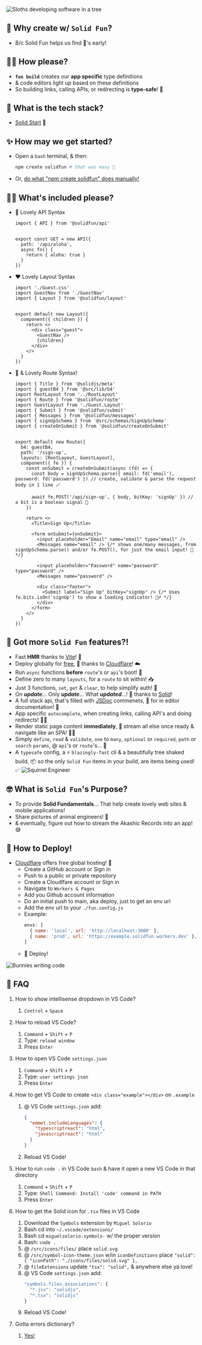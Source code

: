 ![Sloths developing software in a tree](https://i.imgur.com/LognTyf.jpeg)

## 🧐 Why create w/ `Solid Fun`?
- B/c Solid Fun helps us find 🐛's early!


## 🧙‍♂️ How please?
- **`fun build`** creates our **app specific** type definitions 
-  & code editors light up based on these definitions
-  So building links, calling APIs, or redirecting is **type-safe**! 🙌



## 🔮 What is the tech stack?
  - [Solid Start](https://docs.solidjs.com/solid-start) 🙏


## ✨ How may we get started?
- Open a `bash` terminal, & then:
  ```bash
  npm create solidfun # that was easy 🥳
  ```
- Or, [do what "npm create solidfun" does manually!](https://github.com/chris-carrington/create-solidfun)


## 🧚‍♀️ What's included please?
- 💜 Lovely API Syntax
  ```tsx
  import { API } from '@solidfun/api'


  export const GET = new API({
    path: '/api/aloha',
    async fn() {
      return { aloha: true }
    }
  })
  ```
- ❤️ Lovely Layout Syntax
  ```tsx
  import './Guest.css'
  import GuestNav from './GuestNav'
  import { Layout } from '@solidfun/layout'


  export default new Layout({
    component({ children }) {
      return <>
        <div class="guest">
          <GuestNav />
          {children}
        </div>
      </>
    }
  })

  ```
- 💚 & Lovely Route Syntax!
  ```tsx
  import { Title } from '@solidjs/meta'
  import { guestB4 } from '@src/lib/b4'
  import RootLayout from '../RootLayout'
  import { Route } from '@solidfun/route'
  import GuestLayout from './Guest.Layout'
  import { Submit } from '@solidfun/submit'
  import { Messages } from '@solidfun/messages'
  import { signUpSchema } from '@src/schemas/SignUpSchema'
  import { createOnSubmit } from '@solidfun/createOnSubmit'


  export default new Route({
    b4: guestB4,
    path: '/sign-up',
    layouts: [RootLayout, GuestLayout],
    component({ fe }) {
      const onSubmit = createOnSubmit(async (fd) => {
        const body = signUpSchema.parse({ email: fd('email'), password: fd('password') }) // create, validate & parse the request body in 1 line 🪄

        await fe.POST('/api/sign-up', { body, bitKey: 'signUp' }) // a bit is a boolean signal 💃
      })

      return <>
        <Title>Sign Up</Title>

        <form onSubmit={onSubmit}>
          <input placeholder="Email" name="email" type="email" />
          <Messages name="email" /> {/* shows one/many messages, from signUpSchema.parse() and/or fe.POST(), for just the email input! 🚀 */}

          <input placeholder="Password" name="password" type="password" />
          <Messages name="password" />

          <div class="footer">
            <Submit label="Sign Up" bitKey="signUp" /> {/* Uses fe.bits.isOn('signUp') to show a loading indicator! 🏋️‍♂️ */}
          </div>
        </form>
      </>
    }
  })
  ```
## 🦋 Got more `Solid Fun` features?!
  - Fast **HMR** thanks to [Vite](https://vite.dev/)! 💜
  - Deploy globally for [free](#-how-to-deploy), 💸 thanks to [Cloudflare](https://www.cloudflare.com/)! ☁️
  - Run `async` functions **before** `route`'s or `api`'s boot! 🔐
  - Define zero to many `layouts`, for a `route` to sit within! 📥
  - Just 3 functions, `set`, `get` & `clear`, to help simplify auth! 🚨 
  - On ***update***... Only ***update***... What ***updated***...! 💪 thanks to [Solid](https://www.solidjs.com/)!
  - A full stack api, that's filled with [JSDoc](https://jsdoc.app/about-getting-started) commenets, 🙌 for in editor documentation! 🙏
  - App specific `autocomplete`, when creating links, calling API's and doing redirects! 👷‍♀️
  - Render static page content **immediately**, 💨 stream all else once ready & navigate like an SPA! 🧚‍♀️ 
  - Simply `define`, `read` & `validate`, `one` to `many`, `optional` or `required`, `path` or `search` `params`, @ `api`'s or `route`'s... 🪷
  - A `typesafe` config, a ⚡️ `blazingly-fast` cli & a beautifully tree shaked build, 📦 so the only `Solid Fun` items in your build, are items being used! ✅
  ![Squirrel Engineer](https://i.imgur.com/V5J2qJq.jpeg)

## 🤓 What is `Solid Fun`'s Purpose?
- To provide **Solid Fundamentals**... That help create lovely web sites & mobile applications!
- Share pictures of animal engineers! 🤣
- & eventually, figure out how to stream the Akashic Records into an app! 😅


## 🚀 How to Deploy!
- [Cloudflare](https://www.cloudflare.com/) offers free global hosting! 🥹
    - Create a GitHub account or Sign in
    - Push to a public or private repository
    - Create a Cloudlfare account or Sign in
    - Navigate to `Workers & Pages`
    - Add you Github account information
    - Do an initial push to main, aka deploy, just to get an env url
    - Add the env url to your `./fun.config.js`
    - Example:
      ```js
      envs: [
        { name: 'local', url: 'http://localhost:3000' },
        { name: 'prod', url: 'https://example.solidfun.workers.dev' },
      ]
      ```
    - 💖 Deploy!

![Bunnies writing code](https://i.imgur.com/d0wINvM.jpeg)


## 💖 FAQ
1. How to show intellisense dropdown in VS Code?
    1. `Control` + `Space`
    
1. How to reload VS Code?
    1. `Command` + `Shift` + `P`
    1. Type: `reload window`
    1. Press `Enter`

1. How to open VS Code `settings.json`
    1. `Command` + `Shift` + `P`
    1. Type: `user settings json`
    1. Press `Enter`

1. How to get VS Code to create `<div class="example"></div>` on `.example`
    1. @ VS Code `settings.json` add:
        ```json
        {
          "emmet.includeLanguages": {
            "typescriptreact": "html",
            "javascriptreact": "html"
          }
        }
        ```
    1. Reload VS Code!

1. How to run `code .` in VS Code `bash` & have it open a new VS Code in that directory
    1. `Command` + `Shift` + `P`
    1. Type: `Shell Command: Install 'code' command in PATH`
    1. Press `Enter`

1. How to get the Solid icon for `.tsx` files in VS Code
    1. Download the `Symbols` extension by `Miguel Solorio`
    1. Bash cd into `~/.vscode/extensions/`
    1. Bash cd `miguelsolorio.symbols-` w/ the proper version
    1. Bash: `code .`
    1. @ `/src/icons/files/` place `solid.svg`
    1. @ `/src/symbol-icon-theme.json` w/in `iconDefinitions` place `"solid": { "iconPath": "./icons/files/solid.svg" },`
    1. @ `fileExtensions` update `"tsx": "solid",` & anywhere else ya love!
    1. @ VS Code `settings.json` add:
        ```js
        "symbols.files.associations": {
          "*.jsx": "solidjs",
          "*.tsx": "solidjs"
        }
        ```
    1. Reload VS Code!

1. Gotta errors dictionary?
    1. [Yes!](https://github.com/chris-carrington/solidfun/blob/main/README_ERRORS.md)
